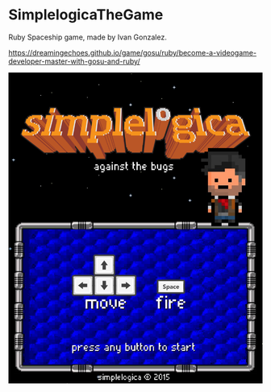 # SimplelogicaTheGame

Ruby Spaceship game, made by Ivan Gonzalez.

https://dreamingechoes.github.io/game/gosu/ruby/become-a-videogame-developer-master-with-gosu-and-ruby/

![alt tag](https://raw.githubusercontent.com/doctorru/simplelogicathegame/master/assets/images/backgrounds/title.png)